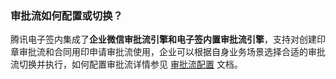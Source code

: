 ### 审批流如何配置或切换？
腾讯电子签内集成了**企业微信审批流引擎和电子签内置审批流引擎**，支持对创建印章审批流和合同用印申请审批流使用，企业可以根据自身业务场景选择合适的审批流切换并执行，如何配置审批流详情参见  [审批流配置](https://cloud.tencent.com/document/product/1323/77772) 文档。

